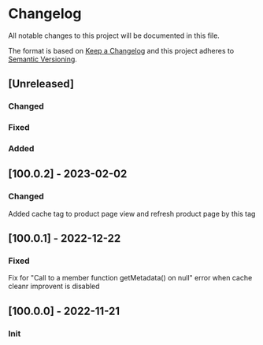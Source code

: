 # Changelog
All notable changes to this project will be documented in this file.

The format is based on [Keep a Changelog](http://keepachangelog.com/en/1.0.0/)
and this project adheres to [Semantic Versioning](http://semver.org/spec/v2.0.0.html).

## [Unreleased]
### Changed
### Fixed
### Added

## [100.0.2] - 2023-02-02
### Changed
Added cache tag to product page view and refresh product page by this tag

## [100.0.1] - 2022-12-22
### Fixed
Fix for "Call to a member function getMetadata() on null" error when cache cleanr improvent is disabled

## [100.0.0] - 2022-11-21
### Init

